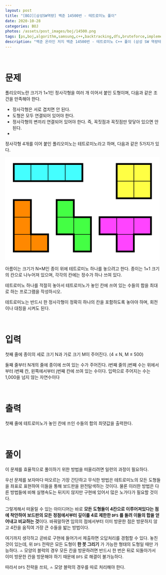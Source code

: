 ```yaml
---
layout: post
title: "[BOJ][삼성SW역량] 백준 14500번 - 테트로미노 풀이"
date: 2020-10-28
categories: BOJ
photos: /assets/post_images/boj/14500.png
tags: [ps,boj,algorithm,samsung,c++,backtracking,dfs,bruteforce,implementation]
description: "백준 온라인 저지 백준 14500번 - 테트로미노 C++ 풀이 (삼성 SW 역량테스트 기출)"
---
```


<br>

# 문제

폴리오미노란 크기가 1×1인 정사각형을 여러 개 이어서 붙인 도형이며, 다음과 같은 조건을 만족해야 한다.

- 정사각형은 서로 겹치면 안 된다.
- 도형은 모두 연결되어 있어야 한다.
- 정사각형의 변끼리 연결되어 있어야 한다. 즉, 꼭짓점과 꼭짓점만 맞닿아 있으면 안 된다.
- 
정사각형 4개를 이어 붙인 폴리오미노는 테트로미노라고 하며, 다음과 같은 5가지가 있다.

![1](/assets/post_images/boj/14500_1.png)

아름이는 크기가 N×M인 종이 위에 테트로미노 하나를 놓으려고 한다. 종이는 1×1 크기의 칸으로 나누어져 있으며, 각각의 칸에는 정수가 하나 쓰여 있다.

테트로미노 하나를 적절히 놓아서 테트로미노가 놓인 칸에 쓰여 있는 수들의 합을 최대로 하는 프로그램을 작성하시오.

테트로미노는 반드시 한 정사각형이 정확히 하나의 칸을 포함하도록 놓아야 하며, 회전이나 대칭을 시켜도 된다.

<br>

# 입력

첫째 줄에 종이의 세로 크기 N과 가로 크기 M이 주어진다. (4 ≤ N, M ≤ 500)

둘째 줄부터 N개의 줄에 종이에 쓰여 있는 수가 주어진다. i번째 줄의 j번째 수는 위에서부터 i번째 칸, 왼쪽에서부터 j번째 칸에 쓰여 있는 수이다. 입력으로 주어지는 수는 1,000을 넘지 않는 자연수이다

<br>

# 출력

첫째 줄에 테트로미노가 놓인 칸에 쓰인 수들의 합의 최댓값을 출력한다.

<br>

# 풀이

이 문제를 효율적으로 풀이하기 위한 방법을 떠올리려면 일련의 과정이 필요하다.

우선 문제를 보자마다 떠오르는 가장 간단하고 무식한 방법은 테트로미노의 모든 도형들을 좌표로 표현하여 이들을 통해 보드판을 완전탐색하는 것이다. 물론 이러한 방법은 다른 방법들에 비해 실행속도는 뒤지지 않지만 구현에 있어서 많은 노가다가 필요할 것이다.

그렇게해서 떠올릴 수 있는 아이디어는 바로 **모든 도형들이 4칸으로 이루어져있다는 점에 착안하여 보드판의 모든 정점에서부터 깊이를 4로 제한한 `DFS` 를 돌려 이들의 합을 얻어내고 비교하는 것**이다. 바꿔말하면 임의의 점에서부터 이미 방문한 점은 방문하지 않고 4칸을 움직여 가장 큰 수들을 밟는 방법이다.

여기까지 생각하고 곧바로 구현에 들어가서 제출하면 오답처리를 경험할 수 있다. 놓친 것이 있는데, 위 `DFS` 전략은 모든 도형이 **한 붓 그리기** 가 가능한 형태의 도형일 때만 가능하다. `ㅗ` 모양의 블럭의 경우 모든 칸을 방문하려면 반드시 한 번은 뒤로 되돌아가서 이미 방문한 칸을 방문해야 하기 때문에 `DFS` 로 해결이 불가능하다.

따라서 `DFS` 전략을 쓰되, `ㅗ` 모양 블럭의 경우를 따로 처리해야 한다.

<script src="https://gist.github.com/yjyoon-dev/f33fb419bf78c1f1308f636ae741e544.js"></script>